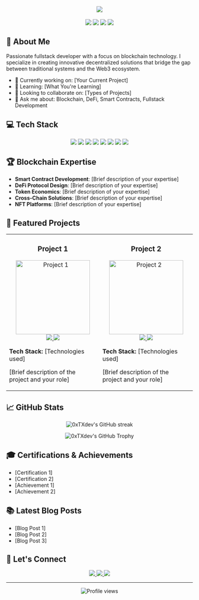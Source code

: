 <h1 align="center">
  <img src="https://readme-typing-svg.herokuapp.com/?lines=Welcome+to+my+Blockchain+Lab!;I'm+0xTXdev&center=true&size=30">
</h1>

<p align="center">
  <img src="https://img.shields.io/badge/Blockchain-Expert-brightgreen?style=for-the-badge" />
  <img src="https://img.shields.io/badge/Smart%20Contracts-Wizard-blue?style=for-the-badge" />
  <img src="https://img.shields.io/badge/DeFi-Innovator-red?style=for-the-badge" />
  <img src="https://img.shields.io/badge/Web3-Pioneer-blueviolet?style=for-the-badge" />
</p>

## 🚀 About Me

Passionate fullstack developer with a focus on blockchain technology. I specialize in creating innovative decentralized solutions that bridge the gap between traditional systems and the Web3 ecosystem.

- 🔭 Currently working on: [Your Current Project]
- 🌱 Learning: [What You're Learning]
- 👯 Looking to collaborate on: [Types of Projects]
- 💬 Ask me about: Blockchain, DeFi, Smart Contracts, Fullstack Development

## 💻 Tech Stack

<p align="center">
  <img src="https://img.shields.io/badge/Solidity-363636?style=for-the-badge&logo=solidity&logoColor=white" />
  <img src="https://img.shields.io/badge/Ethereum-3C3C3D?style=for-the-badge&logo=Ethereum&logoColor=white" />
  <img src="https://img.shields.io/badge/Web3.js-F16822?style=for-the-badge&logo=web3.js&logoColor=white" />
  <img src="https://img.shields.io/badge/React-20232A?style=for-the-badge&logo=react&logoColor=61DAFB" />
  <img src="https://img.shields.io/badge/Node.js-339933?style=for-the-badge&logo=nodedotjs&logoColor=white" />
  <img src="https://img.shields.io/badge/TypeScript-007ACC?style=for-the-badge&logo=typescript&logoColor=white" />
  <img src="https://img.shields.io/badge/Python-FFD43B?style=for-the-badge&logo=python&logoColor=blue" />
  <img src="https://img.shields.io/badge/Docker-2CA5E0?style=for-the-badge&logo=docker&logoColor=white" />
</p>

## 🏆 Blockchain Expertise

- **Smart Contract Development**: [Brief description of your expertise]
- **DeFi Protocol Design**: [Brief description of your expertise]
- **Token Economics**: [Brief description of your expertise]
- **Cross-Chain Solutions**: [Brief description of your expertise]
- **NFT Platforms**: [Brief description of your expertise]

## 🌟 Featured Projects

<table>
  <tr>
    <td width="50%">
      <h3 align="center">Project 1</h3>
      <p align="center">
        <a href="PROJECT_1_LINK" target="_blank">
          <img src="PROJECT_1_IMAGE_LINK" alt="Project 1" height="200">
        </a>
        <br>
        <a href="PROJECT_1_REPO" target="_blank">
          <img src="https://img.shields.io/badge/Code-On%20GitHub-blue?style=for-the-badge&logo=github">
        </a>
        <a href="PROJECT_1_LIVE_LINK" target="_blank">
          <img src="https://img.shields.io/badge/Live-Demo-green?style=for-the-badge&logo=web">
        </a>
      </p>
      <p><strong>Tech Stack:</strong> [Technologies used]</p>
      <p>[Brief description of the project and your role]</p>
    </td>
    <td width="50%">
      <h3 align="center">Project 2</h3>
      <p align="center">
        <a href="PROJECT_2_LINK" target="_blank">
          <img src="PROJECT_2_IMAGE_LINK" alt="Project 2" height="200">
        </a>
        <br>
        <a href="PROJECT_2_REPO" target="_blank">
          <img src="https://img.shields.io/badge/Code-On%20GitHub-blue?style=for-the-badge&logo=github">
        </a>
        <a href="PROJECT_2_LIVE_LINK" target="_blank">
          <img src="https://img.shields.io/badge/Live-Demo-green?style=for-the-badge&logo=web">
        </a>
      </p>
      <p><strong>Tech Stack:</strong> [Technologies used]</p>
      <p>[Brief description of the project and your role]</p>
    </td>
  </tr>
</table>

## 📈 GitHub Stats

<p align="center">
  <img src="https://github-readme-streak-stats.herokuapp.com/?user=0xTXdev&theme=radical" alt="0xTXdev's GitHub streak"/>
</p>

<p align="center">
  <img src="https://github-profile-trophy.vercel.app/?username=0xTXdev&theme=darkhub&no-frame=true&row=1&column=7" alt="0xTXdev's GitHub Trophy"/>
</p>

## 🎓 Certifications & Achievements

- [Certification 1]
- [Certification 2]
- [Achievement 1]
- [Achievement 2]

## 📚 Latest Blog Posts

<!-- BLOG-POST-LIST:START -->
- [Blog Post 1]
- [Blog Post 2]
- [Blog Post 3]
<!-- BLOG-POST-LIST:END -->

## 🤝 Let's Connect

<p align="center">
  <a href="YOUR_LINKEDIN_PROFILE">
    <img src="https://img.shields.io/badge/LinkedIn-0077B5?style=for-the-badge&logo=linkedin&logoColor=white" />
  </a>
  <a href="YOUR_TWITTER_PROFILE">
    <img src="https://img.shields.io/badge/Twitter-1DA1F2?style=for-the-badge&logo=twitter&logoColor=white" />
  </a>
  <a href="YOUR_PERSONAL_WEBSITE">
    <img src="https://img.shields.io/badge/Website-4285F4?style=for-the-badge&logo=google-chrome&logoColor=white" />
  </a>
</p>

---

<p align="center">
  <img src="https://komarev.com/ghpvc/?username=0xTXdev&color=blueviolet&style=flat-square&label=Profile+Views" alt="Profile views"/>
</p>